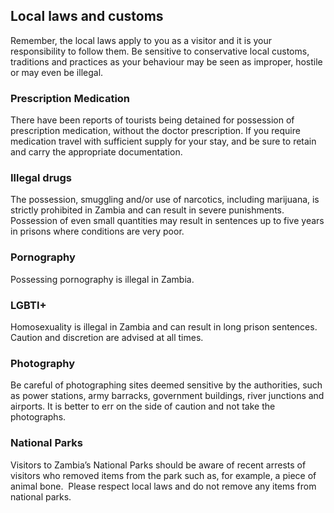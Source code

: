 ## Local laws and customs

Remember, the local laws apply to you as a visitor and it is your responsibility to follow them. Be sensitive to conservative local customs, traditions and practices as your behaviour may be seen as improper, hostile or may even be illegal.

### **Prescription Medication**

There have been reports of tourists being detained for possession of prescription medication, without the doctor prescription. If you require medication travel with sufficient supply for your stay, and be sure to retain and carry the appropriate documentation.

### **Illegal drugs**

The possession, smuggling and/or use of narcotics, including marijuana, is strictly prohibited in Zambia and can result in severe punishments. Possession of even small quantities may result in sentences up to five years in prisons where conditions are very poor.

### **Pornography**

Possessing pornography is illegal in Zambia.

### LGBTI+

Homosexuality is illegal in Zambia and can result in long prison sentences. Caution and discretion are advised at all times.

### **Photography**

Be careful of photographing sites deemed sensitive by the authorities, such as power stations, army barracks, government buildings, river junctions and airports. It is better to err on the side of caution and not take the photographs.

### **National Parks**

Visitors to Zambia’s National Parks should be aware of recent arrests of visitors who removed items from the park such as, for example, a piece of animal bone.  Please respect local laws and do not remove any items from national parks.